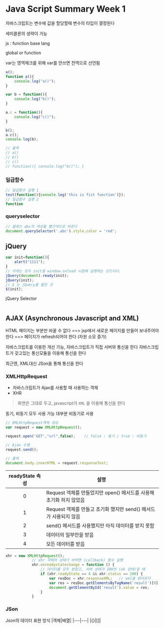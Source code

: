 # Java Script Summary Week 1

자바스크립트는 변수에 값을 할당할때 변수의 타입이 결정된다

세미콜론의 생략이 가능

js : function base lang

global or function

var는 영역체크를 위해
var를 안쓰면 전역으로 선언됨

```javascript
a();
function a(){
    console.log("a()");
}

var b = function(){
    console.log("b()");
}

a.c = function(){
    console.log("c()");
}

b();
a.c();
console.log(b);

// 출력
// a()
// b()
// c()
// function(){ console.log("b()"); }
```

### 일급함수
```javascript
// 일급함수 실행 1
test(function(){console.log('this is fist function')});
// 일급함수 실행 2
function
```


### queryselector
```javascript
// 클래스 abc의 색상을 빨간색으로 바꾼다
document.querySelector('.abc').style.color = 'red';
```

## jQuery

```javascript
var init=function(){
    alert("1111");
}
// 아래는 모두 init을 window.onload 시점에 실행하는 코드이다.
jQuery(document).ready(init);
jQuery(init);
// $ 는 jQuery를 줄인 것
$(init);
```

jQuery Selector
```javascript
```

## AJAX (Asynchronous Javascript and XML)

HTML 페이지는 부분만 바꿀 수 없다 ==> jsp에서 새로운 페이지를 만들어 보내주어야 한다
==> 페이지가 refresh되어야 한다 (자원 소모 증가)

자바스크립트를 이용한 개선 가능, 자바스크립트가 직접 서버와 통신을 한다
자바스크립트가 갖고있는 통신모듈을 이용해 통신을 한다

최근엔, XML대신 JSon을 통해 통신을 한다

### XMLHttpRequest
- 자바스크립트가 Ajax를 사용할 때 사용하는 객체
- XHR

> 화면은 그대로 두고, javascript가 `XML` 을 이용해 통신을 한다

동기, 비동기 모두 사용 가능
대부분 비동기로 사용

```javascript
// XMLHttpRequest객체 생성
var request = new XMLHttpRequest();

request.open('GET',"url",false);    // false : 동기 / true : 비동기

// Ajax 수행
request.send();

// 출력
document.body.innerHTML = request.responseText;
```

|readyState 속성|설명|
|:---:|---|
|0|Request 객체를 만들었지만 open() 메서드를 사용해 초기화 하지 않았음|
|1|Request 객체를 만들고 초기화 했지만 send() 메서드가 사용되지 않음|
|2|send() 메서드를 사용했지만 아직 데이터를 받지 못함|
|3|데이터의 일부만을 받음|
|4|모든 데이터를 받음|

```js
xhr = new XMLHttpRequest();
			// xhr 객체의 상태가 바뀌면 (callback) 함수 실행
			xhr.onreadystatechange = function () {
				// 데이터를 모두 받았고, 서버 상태가 200번 (ok 상태)일 때
				if (xhr.readyState == 4 && xhr.status == 200) {
					var resDoc = xhr.responseXML;	// xml을 받아온다
					var res = resDoc.getElementsByTagName('result')[0].getAttribute('value');
					document.getElementById('result').value = res;
				}
			}
```

### JSon
Json의 데이터 표현 방식
|객체|배열|
|---|---|
|{}|[]|